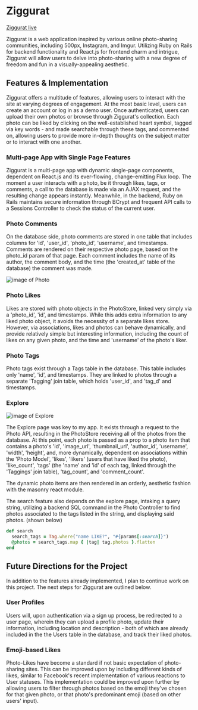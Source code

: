 # Ziggurat

[Ziggurat live][heroku]

[heroku]: http://www.ziggurat.me

Ziggurat is a web application inspired by various online photo-sharing communities, including 500px, Instagram, and Imgur.  Utilizing Ruby on Rails for backend functionality and React.js for frontend charm and intrigue, Ziggurat will allow users to delve into photo-sharing with a new degree of freedom and fun in a visually-appealing aesthetic.

## Features & Implementation

Ziggurat offers a multitude of features, allowing users to interact with the site at varying degrees of engagement.  At the most basic level, users can create an account or log in as a demo user.  Once authenticated, users can upload their own photos or browse through Ziggurat's collection.  Each photo can be liked by clicking on the well-established heart symbol, tagged via key words - and made searchable through these tags, and commented on, allowing users to provide more in-depth thoughts on the subject matter or to interact with one another.

### Multi-page App with Single Page Features

Ziggurat is a multi-page app with dynamic single-page components, dependent on React.js and its ever-flowing, change-emitting Flux loop.  The moment a user interacts with a photo, be it through likes, tags, or comments, a call to the database is made via an AJAX request, and the resulting change appears instantly.  Meanwhile, in the backend, Ruby on Rails maintains secure information through BCrypt and frequent API calls to a Sessions Controller to check the status of the current user.


### Photo Comments

On the database side, photo comments are stored in one table that includes columns for 'id', 'user_id', 'photo_id', 'username', and timestamps.  Comments are rendered on their respective photo page, based on the photo_id param of that page.  Each comment includes the name of its author, the comment body, and the time (the 'created_at' table of the database) the comment was made.

![image of Photo](http://res.cloudinary.com/ziggurat/image/upload/v1462580289/tmrai4cwhoyyilygvn3j.png)

### Photo Likes

Likes are stored with photo objects in the PhotoStore, linked very simply via a 'photo_id', 'id', and timestamps.  While this adds extra information to any liked photo object, it avoids the necessity of a separate likes store.  However, via associations, likes and photos can behave dynamically, and provide relatively simple but interesting information, including the count of likes on any given photo, and the time and 'username' of the photo's liker.

### Photo Tags

Photo tags exist through a Tags table in the database.  This table includes only 'name', 'id', and timestamps.  They are linked to photos through a separate 'Tagging' join table, which holds 'user_id', and 'tag_d' and timestamps.

### Explore

![image of Explore](http://res.cloudinary.com/ziggurat/image/upload/v1462580296/bkuzmh9aglhouqbhoyzv.png)

The Explore page was key to my app.  It exists through a request to the Photo API, resulting in the PhotoStore receiving all of the photos from the database.  At this point, each photo is passed as a prop to a photo item that contains a photo's 'id', 'image_url', 'thumbnail_url', 'author_id', 'username', 'width', 'height', and, more dynamically, dependent on associations within the 'Photo Model', 'likes', 'likers' (users that have liked the photo), 'like_count', 'tags' (the 'name' and 'id' of each tag, linked through the 'Taggings' join table), 'tag_count', and 'comment_count'.

The dynamic photo items are then rendered in an orderly, aesthetic fashion with the masonry react module.

The search feature also depends on the explore page, intaking a query string, utilizing a backend SQL command in the Photo Controller to find photos associated to the tags listed in the string, and displaying said photos.  (shown below)

```ruby
def search
  search_tags = Tag.where("name LIKE?", "#{params[:search]}")
  @photos = search_tags.map { |tag| tag.photos }.flatten
end
```

## Future Directions for the Project

In addition to the features already implemented, I plan to continue work on this project.  The next steps for Ziggurat are outlined below.

### User Profiles

Users will, upon authentication via a sign up process, be redirected to a user page, wherein they can upload a profile photo, update their information, including location and description - both of which are already included in the the Users table in the database, and track their liked photos.

### Emoji-based Likes

Photo-Likes have become a standard if not basic expectation of photo-sharing sites.  This can be improved upon by including different kinds of likes, similar to Facebook's recent implementation of various reactions to User statuses.  This implementation could be improved upon further by allowing users to filter through photos based on the emoji they've chosen for that given photo, or that photo's predominant emoji (based on other users' input).
